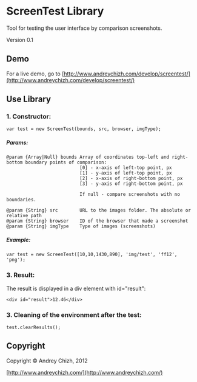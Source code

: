 # ScreenTest Library
Tool for testing the user interface by comparison screenshots.

Version 0.1

## Demo
For a live demo, go to [http://www.andreychizh.com/develop/screentest/](http://www.andreychizh.com/develop/screentest/)

## Use Library
### 1. Constructor:

    var test = new ScreenTest(bounds, src, browser, imgType);
    
##### Params:   
    
    @param {Array|Null} bounds Array of coordinates top-left and right-bottom boundary points of comparison:
                               [0] - x-axis of left-top point, px
                               [1] - y-axis of left-top point, px
                               [2] - x-axis of right-bottom point, px
                               [3] - y-axis of right-bottom point, px

                               If null - compare screenshots with no boundaries.
 
    @param {String} src        URL to the images folder. The absolute or relative path
    @param {String} browser    ID of the browser that made ​​a screenshot
    @param {String} imgType    Type of images (screenshots)

##### Example:

    var test = new ScreenTest([10,10,1430,890], 'img/test', 'ff12', 'png');
    
### 3. Result:

The result is displayed in a div element with id="result":

    <div id="result">12.46</div>

### 3. Cleaning of the environment after the test:

    test.clearResults();

## Copyright

Copyright © Andrey Chizh, 2012

[http://www.andreychizh.com/](http://www.andreychizh.com/)
